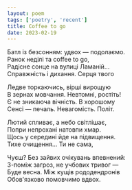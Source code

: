 ```yaml
---
layout: poem
tags: ['poetry', 'recent']
title: Coffee to go
date: 2023-02-19
---
```


Батл із безсонням: удвох — подолаємо.<br>
Ранок неділі та coffee to go,<br>
Радісне сонце на вулиці Ламаній...<br>
Справжність і дихання. Серця твого<br>

Ледве торкаючись, вірші вирощую<br>
В зернах мовчання. Невтомні, ростіть!<br>
Є не зникаюча вічність. В хорошому<br>
Сенсі — печаль. Невагомість. Політ.<br>

Лютий спливає, а небо світлішає,<br>
Попри непрохані натовпи хмар.<br>
Щось у середині йде на підвищення.<br>
Тихе очищення... Ти не сама,<br>

Чуєш? Без зайвих очікувань впевнений:<br>
З-поміж загроз, не учбових тривог —<br>
Буде весна. Між кущів рододендронів<br>
Обов'язково помовчимо вдвох.
